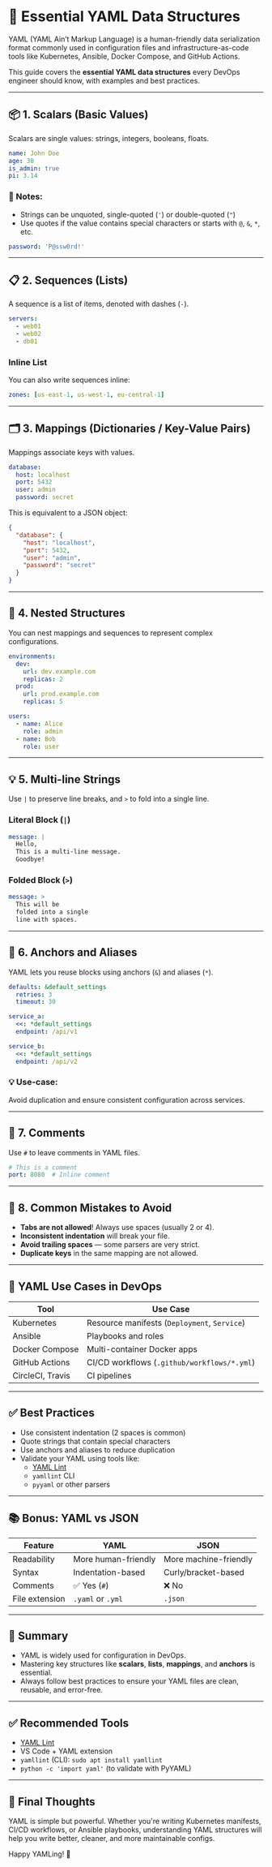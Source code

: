 # 📘 Essential YAML Data Structures

YAML (YAML Ain’t Markup Language) is a human-friendly data serialization format commonly used in configuration files and infrastructure-as-code tools like Kubernetes, Ansible, Docker Compose, and GitHub Actions.

This guide covers the **essential YAML data structures** every DevOps engineer should know, with examples and best practices.

---

## 📦 1. Scalars (Basic Values)

Scalars are single values: strings, integers, booleans, floats.

```yaml
name: John Doe
age: 30
is_admin: true
pi: 3.14
```

### 📝 Notes:
- Strings can be unquoted, single-quoted (`'`) or double-quoted (`"`)
- Use quotes if the value contains special characters or starts with `@`, `&`, `*`, etc.

```yaml
password: 'P@ssw0rd!'
```

---

## 📋 2. Sequences (Lists)

A sequence is a list of items, denoted with dashes (`-`).

```yaml
servers:
  - web01
  - web02
  - db01
```

### Inline List

You can also write sequences inline:

```yaml
zones: [us-east-1, us-west-1, eu-central-1]
```

---

## 🗂️ 3. Mappings (Dictionaries / Key-Value Pairs)

Mappings associate keys with values.

```yaml
database:
  host: localhost
  port: 5432
  user: admin
  password: secret
```

This is equivalent to a JSON object:

```json
{
  "database": {
    "host": "localhost",
    "port": 5432,
    "user": "admin",
    "password": "secret"
  }
}
```

---

## 🔁 4. Nested Structures

You can nest mappings and sequences to represent complex configurations.

```yaml
environments:
  dev:
    url: dev.example.com
    replicas: 2
  prod:
    url: prod.example.com
    replicas: 5
```

```yaml
users:
  - name: Alice
    role: admin
  - name: Bob
    role: user
```

---

## 💡 5. Multi-line Strings

Use `|` to preserve line breaks, and `>` to fold into a single line.

### Literal Block (`|`)

```yaml
message: |
  Hello,
  This is a multi-line message.
  Goodbye!
```

### Folded Block (`>`)

```yaml
message: >
  This will be
  folded into a single
  line with spaces.
```

---

## 🧬 6. Anchors and Aliases

YAML lets you reuse blocks using anchors (`&`) and aliases (`*`).

```yaml
defaults: &default_settings
  retries: 3
  timeout: 30

service_a:
  <<: *default_settings
  endpoint: /api/v1

service_b:
  <<: *default_settings
  endpoint: /api/v2
```

### 💡 Use-case:
Avoid duplication and ensure consistent configuration across services.

---

## 💬 7. Comments

Use `#` to leave comments in YAML files.

```yaml
# This is a comment
port: 8080  # Inline comment
```

---

## 🛑 8. Common Mistakes to Avoid

- **Tabs are not allowed**! Always use spaces (usually 2 or 4).
- **Inconsistent indentation** will break your file.
- **Avoid trailing spaces** — some parsers are very strict.
- **Duplicate keys** in the same mapping are not allowed.

---

## 🔧 YAML Use Cases in DevOps

| Tool             | Use Case                         |
|------------------|----------------------------------|
| Kubernetes       | Resource manifests (`Deployment`, `Service`) |
| Ansible          | Playbooks and roles              |
| Docker Compose   | Multi-container Docker apps      |
| GitHub Actions   | CI/CD workflows (`.github/workflows/*.yml`) |
| CircleCI, Travis | CI pipelines                     |

---

## ✅ Best Practices

- Use consistent indentation (2 spaces is common)
- Quote strings that contain special characters
- Use anchors and aliases to reduce duplication
- Validate your YAML using tools like:
  - [YAML Lint](https://www.yamllint.com/)
  - `yamllint` CLI
  - `pyyaml` or other parsers

---

## 📚 Bonus: YAML vs JSON

| Feature            | YAML                        | JSON                      |
|--------------------|-----------------------------|---------------------------|
| Readability        | More human-friendly         | More machine-friendly     |
| Syntax             | Indentation-based           | Curly/bracket-based       |
| Comments           | ✅ Yes (`#`)                | ❌ No                      |
| File extension     | `.yaml` or `.yml`           | `.json`                   |

---

## 📌 Summary

- YAML is widely used for configuration in DevOps.
- Mastering key structures like **scalars**, **lists**, **mappings**, and **anchors** is essential.
- Always follow best practices to ensure your YAML files are clean, reusable, and error-free.

---

## ✅ Recommended Tools

- [YAML Lint](https://www.yamllint.com/)
- VS Code + YAML extension
- `yamllint` (CLI): `sudo apt install yamllint`
- `python -c 'import yaml'` (to validate with PyYAML)

---

## 🙌 Final Thoughts

YAML is simple but powerful. Whether you're writing Kubernetes manifests, CI/CD workflows, or Ansible playbooks, understanding YAML structures will help you write better, cleaner, and more maintainable configs.

Happy YAMLing! 🚀